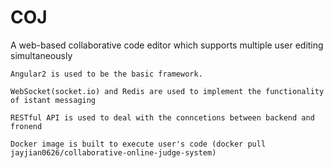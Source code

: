 # COJ

A web-based collaborative code editor which supports multiple user editing simultaneously 

  
	Angular2 is used to be the basic framework.
  
	WebSocket(socket.io) and Redis are used to implement the functionality of istant messaging
  
	RESTful API is used to deal with the conncetions between backend and fronend
  
	Docker image is built to execute user's code (docker pull jayjian0626/collaborative-online-judge-system)


